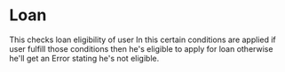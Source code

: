 # Loan
This checks loan eligibility of user
In this certain conditions are applied if user fulfill those conditions then he's eligible to apply for loan otherwise he'll get an Error stating he's not eligible.
